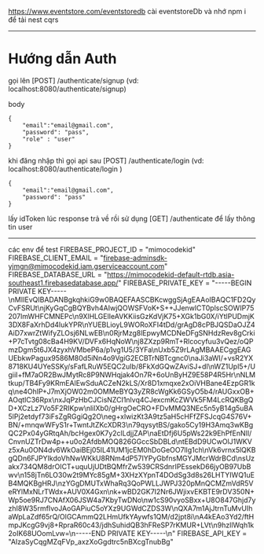 https://www.eventstore.com/eventstoredb
cài eventstoreDb và nhớ npm i để tải nest cqrs 


--------------------------------------------------------------------------------
# Hướng dẫn Auth

gọi lên [POST] /authenticate/signup (vd: localhost:8080/authenticate/signup)

body

>

    {
        "email":"email@gmail.com",
        "password": "pass",
        "role" : "user"
    }

khi đăng nhập thì gọi api sau
[POST] /authenticate/login (vd: localhost:8080/authenticate/login )

>

    {
        "email":"email@gmail.com",
        "password": "pass"
    }

lấy idToken lúc response trả về rồi sử dụng [GET] /authenticate để lấy thông tin user

---

các env để test
FIREBASE_PROJECT_ID = "mimocodekid"
FIREBASE_CLIENT_EMAIL = "firebase-adminsdk-yjmgn@mimocodekid.iam.gserviceaccount.com"
FIREBASE_DATABASE_URL = "https://mimocodekid-default-rtdb.asia-southeast1.firebasedatabase.app/"
FIREBASE_PRIVATE_KEY = "-----BEGIN PRIVATE KEY-----\nMIIEvQIBADANBgkqhkiG9w0BAQEFAASCBKcwggSjAgEAAoIBAQC1FD2QyCvFSRUt\njKyGqCgBQYBvh4AIwjQOWSFVoK+S++JJenwlCT0plscSOWIP75207lmWHFCMNEPc\n9XlHLGElIeAVKKiisGzKdVjK75+XGk1bG0X/iYtlPUDmjK3DX8FaXrhDd4IukYPR\nYUEBLioyL9WORoXFI4tDd/grAgD8cPBJQSDaOJZ4AiD7xwrZtWifyZLOsj6NLwEB\n0RjrMzg8lEpwyMCDNeDFgSNHdzRev8gCrki+P7cTvtg08cBa4H9KV/DVFx6HqNoW\nj8ZXzp9RmT+Rlcocyfuu3vQez/oQPmzDgm5t6JX4zyxhVMbeP6a/p1vg1U5/3YFa\nUxb5Z9rLAgMBAAECggEAGUEbkwPagux9586M80d5iNn4o9VgiG2ECBTrNBTcgnc0\naJi3aWI/+vsR2YX8718KU4UYeSSKy/sFafLRuW5EQC2uIb/8FkXdGQwZAviSJ+dI\nWZ1Upl5+/UgiiI+fM7aOR2BwJMytRc8P9NWHqjak4On7R+6oUnByHZ9E58P4R5Hr\nNLMtkup/TB4Fy9KRmEAlEwSduACZeN2kLS/Xr8D1xmqxe2xOiVHBane4EzpGR1kq\ne4OhlP+J7mXjOW02m0OMMeBYQ3yZR8cWgKk6GSyO5b4/rAUGxxOB+AOqtlC36Rpx\nxJqPzHbCJCisNZCI1nlvq4CJexcmKcZWVk5FM4LcRQKBgQD+XCzLz7Vo5F2RIKpw\nlilXb0/gHrgOeCRO+FDvMMQ3NEc5n5yB14g5uBA5lPj2etdyf73iFsZgRGgiQg2O\neg+xlwizKt3A9tz5aH5cHFfZFSJcqG4S76V+BN/+mnqwWFyS1r+TwntJtZKcXDR3\n79qysytBS/gako5Cy19H3Amq3wKBgQC2Px04yGRtqAh/bcHgex0K7y2clLdjjZAP\naEtDfj6U5pWs22k9EhPfEnNlI/CnvnUZTrDw4p++u0o2AfdbMOQ826GGccSbDBLd\ntEBdD9UCwOlJ1WKVz5xAu0ON4dv6WkOaiBEj05IL41UM1jcEM0hDoGeOO7llg1ch\nVk6vrnx5lQKBgQDn6FJPYIkdoVhNwWKkU8RNm4dP57IYPyGbfnsMGYJMcrWdrBCd\nsUzakx734QM8drOICT+uquUjUDtBQMfrZw539CRSdnrIPEssekD66jyOB97UbBwv\n158jTn6LO30w2t9MYc85gM+3XHzXYpnT4DOdSg3d8s26LHTYIWQ1uEB4MQKBgHRJ\nzYGgDMUTxWhaRq3QoPWLLJWPJ320pMnQCMZmVdR5VeRYlMxNLrTWdx+AUV0X4Gxn\nk+wBD2GK7I2Nr6JWjixvEKBTE9rDV350N+Wp5oe9RJ7CNAfX06JSW4a7KbyTwDNo\nw1cS90vyoSBxx+U8O847Ghjd7yzhI8W35rmfIvoJAoGAPiuC5oYXz9UGWdCZDS3W\nQXA7m1AjJtrnTuMvUIhaWpLaZdf65rQ/OlGCAmmQ2LHmUfkYAywfs1QM/d2jpt8i\nA4kEAo3Yd2/ftHmpJKcgG9vj8+RpraR60c43/jdhSuhidQB3hFReSP7rKMUR+LVt\n9hzllWqh1k2oIK68UOomLvw=\n-----END PRIVATE KEY-----\n"
FIREBASE_API_KEY = "AIzaSyCqgMZqFVp_axzXoGgdtrc5nBXcgTnubBg"

